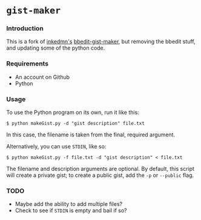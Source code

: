 `gist-maker`
=================

### Introduction

This is a fork of [inkedmn's](https://github.com/inkedmn) [bbedit-gist-maker](inkedmn/bbedit-gist-maker), but removing the bbedit stuff, and updating some of the python code.

### Requirements

* An account on Github
* Python

### Usage

To use the Python program on its own, run it like this:

`$ python makeGist.py -d "gist description" file.txt`

In this case, the filename is taken from the final, required argument.

Alternatively, you can use `STDIN`, like so:

`$ python makeGist.py -f file.txt -d "gist description" < file.txt`

The filename and description arguments are optional.  By default, this script will create a private gist; to create a public gist, add the `-p` or `--public` flag.

### TODO

* Maybe add the ability to add multiple files?
* Check to see if `STDIN` is empty and bail if so?

